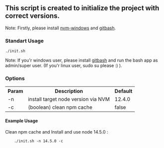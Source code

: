 ## This script is created to initialize the project with correct versions.

Note: Firstly, please install [nvm-windows](https://github.com/coreybutler/nvm-windows/releases) and [gitbash](https://git-scm.com/downloads).

### Standart Usage

    ./init.sh

Note: If you'r windows user, please install [gitbash](https://git-scm.com/downloads) and run the bash app as admin/super user. (If you'r linux user, sudo su please :) ).

### Options

<table>
	<tr>
		<th>Param</th>
		<th>Description</th>
		<th>Default</th>
 	</tr>
 	<tr>
  		<td>-n</td>
   		<td>install target node version via NVM</td>
		<td>12.4.0</td>
 	</tr>
	<tr>
  		<td>-c</td>
   		<td> (boolean) clean npm cache</td>
		<td>false</td>
 	</tr>
</table>

#### Example Usage
Clean npm cache and Install and use node 14.5.0 :

        ./init.sh -n 14.5.0 -c
